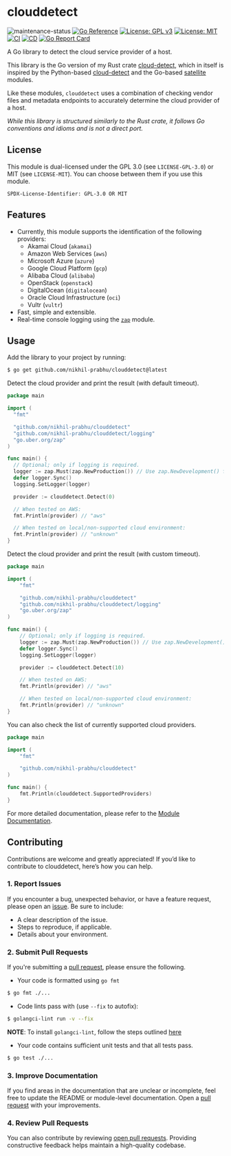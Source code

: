 # clouddetect

![maintenance-status](https://img.shields.io/badge/maintenance-actively--developed-brightgreen.svg)
[![Go Reference](https://pkg.go.dev/badge/github.com/nikhil-prabhu/clouddetect.svg)](https://pkg.go.dev/github.com/nikhil-prabhu/clouddetect)
[![License: GPL v3](https://img.shields.io/badge/license-GPLv3-blue.svg)](https://www.gnu.org/licenses/gpl-3.0)
[![License: MIT](https://img.shields.io/badge/license-MIT-blue.svg)](https://opensource.org/license/mit)
[![CI](https://github.com/nikhil-prabhu/clouddetect/actions/workflows/ci.yml/badge.svg)](https://github.com/nikhil-prabhu/clouddetect/actions)
[![CD](https://github.com/nikhil-prabhu/clouddetect/actions/workflows/cd.yml/badge.svg)](https://github.com/nikhil-prabhu/clouddetect/actions)
[![Go Report Card](https://goreportcard.com/badge/github.com/nikhil-prabhu/clouddetect)](https://goreportcard.com/report/github.com/nikhil-prabhu/clouddetect)

A Go library to detect the cloud service provider of a host.

This library is the Go version of my Rust crate [cloud-detect](https://github.com/nikhil-prabhu/cloud-detect), which in
itself is inspired by the Python-based [cloud-detect](https://github.com/dgzlopes/cloud-detect)
and the Go-based [satellite](https://github.com/banzaicloud/satellite) modules.

Like these modules, `clouddetect` uses a combination of checking vendor files and metadata endpoints to accurately
determine the cloud provider of a host.

*While this library is structured similarly to the Rust crate, it follows Go conventions and idioms and is not a direct
port.*

## License

This module is dual-licensed under the GPL 3.0 (see `LICENSE-GPL-3.0`) or MIT (see `LICENSE-MIT`).
You can choose between them if you use this module.

`SPDX-License-Identifier: GPL-3.0 OR MIT`

## Features

* Currently, this module supports the identification of the following providers:
    - Akamai Cloud (`akamai`)
    - Amazon Web Services (`aws`)
    - Microsoft Azure (`azure`)
    - Google Cloud Platform (`gcp`)
    - Alibaba Cloud (`alibaba`)
    - OpenStack (`openstack`)
    - DigitalOcean (`digitalocean`)
    - Oracle Cloud Infrastructure (`oci`)
    - Vultr (`vultr`)
* Fast, simple and extensible.
* Real-time console logging using the [`zap`](https://pkg.go.dev/go.uber.org/zap) module.

## Usage

Add the library to your project by running:

```bash
$ go get github.com/nikhil-prabhu/clouddetect@latest
```

Detect the cloud provider and print the result (with default timeout).

```go
package main

import (
  "fmt"

  "github.com/nikhil-prabhu/clouddetect"
  "github.com/nikhil-prabhu/clouddetect/logging"
  "go.uber.org/zap"
)

func main() {
  // Optional; only if logging is required.
  logger := zap.Must(zap.NewProduction()) // Use zap.NewDevelopment() for development mode
  defer logger.Sync()
  logging.SetLogger(logger)

  provider := clouddetect.Detect(0)

  // When tested on AWS:
  fmt.Println(provider) // "aws"

  // When tested on local/non-supported cloud environment:
  fmt.Println(provider) // "unknown"
}
```

Detect the cloud provider and print the result (with custom timeout).

```go
package main

import (
	"fmt"

	"github.com/nikhil-prabhu/clouddetect"
	"github.com/nikhil-prabhu/clouddetect/logging"
	"go.uber.org/zap"
)

func main() {
	// Optional; only if logging is required.
	logger := zap.Must(zap.NewProduction()) // Use zap.NewDevelopment() for development mode
	defer logger.Sync()
	logging.SetLogger(logger)

	provider := clouddetect.Detect(10)

	// When tested on AWS:
	fmt.Println(provider) // "aws"

	// When tested on local/non-supported cloud environment:
	fmt.Println(provider) // "unknown"
}

```

You can also check the list of currently supported cloud providers.

```go
package main

import (
	"fmt"

	"github.com/nikhil-prabhu/clouddetect"
)

func main() {
	fmt.Println(clouddetect.SupportedProviders)
}
```

For more detailed documentation, please refer to
the [Module Documentation](https://pkg.go.dev/github.com/nikhil-prabhu/clouddetect).

## Contributing

Contributions are welcome and greatly appreciated! If you’d like to contribute to clouddetect, here’s how you can help.

### 1. Report Issues

If you encounter a bug, unexpected behavior, or have a feature request, please open
an [issue](https://github.com/nikhil-prabhu/clouddetect/issues/new).
Be sure to include:

* A clear description of the issue.
* Steps to reproduce, if applicable.
* Details about your environment.

### 2. Submit Pull Requests

If you're submitting a [pull request](https://github.com/nikhil-prabhu/clouddetect/compare), please ensure the
following.

* Your code is formatted using `go fmt`

```bash
$ go fmt ./...
```

* Code lints pass with (use `--fix` to autofix):

```bash
$ golangci-lint run -v --fix
```

**NOTE**: To install `golangci-lint`, follow the steps outlined [here](https://golangci-lint.run/welcome/install/#local-installation)

* Your code contains sufficient unit tests and that all tests pass.

```bash
$ go test ./...
```

### 3. Improve Documentation

If you find areas in the documentation that are unclear or incomplete, feel free to update the README or module-level
documentation. Open a [pull request](https://github.com/nikhil-prabhu/clouddetect/compare) with your improvements.

### 4. Review Pull Requests

You can also contribute by
reviewing [open pull requests](https://github.com/nikhil-prabhu/clouddetect/pulls?q=is%3Aopen+is%3Apr). Providing
constructive feedback helps maintain a high-quality codebase.
